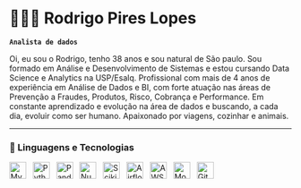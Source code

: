 # 👩🏻‍💻 Rodrigo Pires Lopes

**`Analista de dados`** 

Oi, eu sou o Rodrigo, tenho 38 anos e sou natural de São paulo. Sou formado em Análise e Desenvolvimento de Sistemas e estou cursando Data Science e Analytics na USP/Esalq. 
Profissional com mais de 4 anos de experiência em Análise de Dados e BI, com forte atuação nas áreas de Prevenção a Fraudes, Produtos, Risco, Cobrança e Performance. 
Em constante aprendizado e evolução na área de dados e buscando, a cada dia, evoluir como ser humano. 
Apaixonado por viagens, cozinhar e animais.

---
### 🤖 Linguagens e Tecnologias

<img alt="MySql" title="MySql" width="30px" src="https://cdn.jsdelivr.net/gh/devicons/devicon@latest/icons/mysql/mysql-original-wordmark.svg"/> &nbsp; <img alt="Python" title="Python" width="30px" src="https://cdn.jsdelivr.net/gh/devicons/devicon@latest/icons/python/python-original.svg"/> &nbsp; <img alt="Pandas" title="Pandas" width="30px" src="https://cdn.jsdelivr.net/gh/devicons/devicon@latest/icons/pandas/pandas-plain.svg"/> &nbsp; <img alt="Numpy" title="Numpy" width="30px" src="https://cdn.jsdelivr.net/gh/devicons/devicon@latest/icons/numpy/numpy-line.svg"/> &nbsp; <img alt="Scikitlearn" title="Scikitlearn" width="30px" src="https://cdn.jsdelivr.net/gh/devicons/devicon@latest/icons/scikitlearn/scikitlearn-original.svg"/> &nbsp; <img alt="Airflow" title="airflow" width="30px" src="https://cdn.jsdelivr.net/gh/devicons/devicon@latest/icons/apacheairflow/apacheairflow-original.svg"/> &nbsp; <img alt="AWS" title="AWS" width="30px" src="https://cdn.jsdelivr.net/gh/devicons/devicon@latest/icons/amazonwebservices/amazonwebservices-plain-wordmark.svg"/> &nbsp; <img alt="Mongo" title="Mongo" width="30px" src="https://cdn.jsdelivr.net/gh/devicons/devicon@latest/icons/mongodb/mongodb-original.svg"/> &nbsp; <img alt="Git" title="Git" width="30px" src="https://cdn.jsdelivr.net/gh/devicons/devicon@latest/icons/git/git-original.svg"/>
